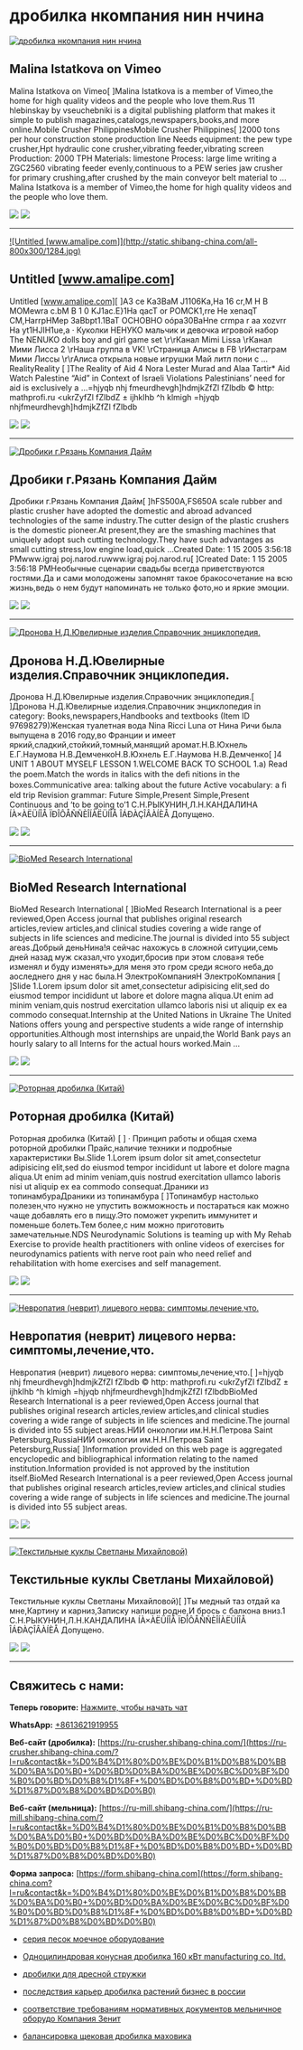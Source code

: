# дробилка нкомпания нин нчина

<a href="https://swt.shibang-china.com/?l=ru&img&k=%D0%B4%D1%80%D0%BE%D0%B1%D0%B8%D0%BB%D0%BA%D0%B0+%D0%BD%D0%BA%D0%BE%D0%BC%D0%BF%D0%B0%D0%BD%D0%B8%D1%8F+%D0%BD%D0%B8%D0%BD+%D0%BD%D1%87%D0%B8%D0%BD%D0%B0" target="_blank">![дробилка нкомпания нин нчина](http://static.shibang-china.com/all-800x300/137.jpg)</a>

## Malina Istatkova on Vimeo
Malina Istatkova on Vimeo[ ]Malina Istatkova is a member of Vimeo,the home for high quality videos and the people who love them.Rus 11 hlebinskay by vseuchebniki is a digital publishing platform that makes it simple to publish magazines,catalogs,newspapers,books,and more online.Mobile Crusher PhilippinesMobile Crusher Philippines[ ]2000 tons per hour construction stone production line Needs equipment: the pew type crusher,Hpt hydraulic cone crusher,vibrating feeder,vibrating screen Production: 2000 TPH Materials: limestone Process: large lime writing a ZGC2560 vibrating feeder evenly,continuous to a PEW series jaw crusher for primary crushing,after crushed by the main conveyor belt material to …Malina Istatkova is a member of Vimeo,the home for high quality videos and the people who love them.


<a href="https://whatsapp.shibangsoft.com/WhatsApp.php" target="_blank" title="WhatsApp">![](http://static.shibang-china.com/icon/whatsapp.png)</a> <a href="https://swt.shibang-china.com/?l=ru&icon&k=%D0%B4%D1%80%D0%BE%D0%B1%D0%B8%D0%BB%D0%BA%D0%B0+%D0%BD%D0%BA%D0%BE%D0%BC%D0%BF%D0%B0%D0%BD%D0%B8%D1%8F+%D0%BD%D0%B8%D0%BD+%D0%BD%D1%87%D0%B8%D0%BD%D0%B0" target="_blank">![](http://static.shibang-china.com/icon/chat-ru.png)</a>

---

<a href="https://swt.shibang-china.com/?l=ru&img&k=%D0%B4%D1%80%D0%BE%D0%B1%D0%B8%D0%BB%D0%BA%D0%B0+%D0%BD%D0%BA%D0%BE%D0%BC%D0%BF%D0%B0%D0%BD%D0%B8%D1%8F+%D0%BD%D0%B8%D0%BD+%D0%BD%D1%87%D0%B8%D0%BD%D0%B0" target="_blank">![Untitled [www.amalipe.com]](http://static.shibang-china.com/all-800x300/1284.jpg)</a>

## Untitled [www.amalipe.com]
Untitled [www.amalipe.com][ ]A3 ce Ka3BaM J1106Ka,Ha 16 cr,M H B MOMewra c.bM B 1 0 KJ1ac.E}1Ha qacT or POMCK1,rre He xenaqT CM,HarrpHMep 3aBbpt1.1BaT OCHOBHO o&#243;pa30BaHne crmpa r aa xozvrr Ha yt1HJIH1ue,a&nbsp;&#0183;&#32;Куколки НЕНУКО мальчик и девочка игровой набор The NENUKO dolls boy and girl game set \r\rКанал Mimi Lissa \rКанал Мими Лисса 2 \rНаша группа в VK! \rСтраница Алисы в FB \rИнстаграм Мими Лиссы \r\rАлиса открыла новые игрушки Май литл пони с …RealityReality [ ]The Reality of Aid 4 Nora Lester Murad and Alaa Tartir* Aid Watch Palestine “Aid” in Context of Israeli Violations Palestinians’ need for aid is exclusively a …=hjyqb nhj fmeurdhevgh]hdmjkZfZl fZlbdb &#169; http: mathprofi.ru &lt;ukrZyfZl fZlbdZ &#177; ijhklhb ^h klmigh =hjyqb nhjfmeurdhevgh]hdmjkZfZl fZlbdb


<a href="https://whatsapp.shibangsoft.com/WhatsApp.php" target="_blank" title="WhatsApp">![](http://static.shibang-china.com/icon/whatsapp.png)</a> <a href="https://swt.shibang-china.com/?l=ru&icon&k=%D0%B4%D1%80%D0%BE%D0%B1%D0%B8%D0%BB%D0%BA%D0%B0+%D0%BD%D0%BA%D0%BE%D0%BC%D0%BF%D0%B0%D0%BD%D0%B8%D1%8F+%D0%BD%D0%B8%D0%BD+%D0%BD%D1%87%D0%B8%D0%BD%D0%B0" target="_blank">![](http://static.shibang-china.com/icon/chat-ru.png)</a>

---

<a href="https://swt.shibang-china.com/?l=ru&img&k=%D0%B4%D1%80%D0%BE%D0%B1%D0%B8%D0%BB%D0%BA%D0%B0+%D0%BD%D0%BA%D0%BE%D0%BC%D0%BF%D0%B0%D0%BD%D0%B8%D1%8F+%D0%BD%D0%B8%D0%BD+%D0%BD%D1%87%D0%B8%D0%BD%D0%B0" target="_blank">![Дробики г.Рязань Компания Дайм](http://static.shibang-china.com/all-800x300/1190.jpg)</a>

## Дробики г.Рязань Компания Дайм
Дробики г.Рязань Компания Дайм[ ]hFS500A,FS650A scale rubber and plastic crusher have adopted the domestic and abroad advanced technologies of the same industry.The cutter design of the plastic crushers is the domestic pioneer.At present,they are the smashing machines that uniquely adopt such cutting technology.They have such advantages as small cutting stress,low engine load,quick …Created Date: 1 15 2005 3:56:18 PMwww.igraj poj.narod.ruwww.igraj poj.narod.ru[ ]Created Date: 1 15 2005 3:56:18 PMНеобычные сценарии свадьбы всегда приветствуются гостями.Да и сами молодожены запомнят такое бракосочетание на всю жизнь,ведь о нем будут напоминать не только фото,но и яркие эмоции.


<a href="https://whatsapp.shibangsoft.com/WhatsApp.php" target="_blank" title="WhatsApp">![](http://static.shibang-china.com/icon/whatsapp.png)</a> <a href="https://swt.shibang-china.com/?l=ru&icon&k=%D0%B4%D1%80%D0%BE%D0%B1%D0%B8%D0%BB%D0%BA%D0%B0+%D0%BD%D0%BA%D0%BE%D0%BC%D0%BF%D0%B0%D0%BD%D0%B8%D1%8F+%D0%BD%D0%B8%D0%BD+%D0%BD%D1%87%D0%B8%D0%BD%D0%B0" target="_blank">![](http://static.shibang-china.com/icon/chat-ru.png)</a>

---

<a href="https://swt.shibang-china.com/?l=ru&img&k=%D0%B4%D1%80%D0%BE%D0%B1%D0%B8%D0%BB%D0%BA%D0%B0+%D0%BD%D0%BA%D0%BE%D0%BC%D0%BF%D0%B0%D0%BD%D0%B8%D1%8F+%D0%BD%D0%B8%D0%BD+%D0%BD%D1%87%D0%B8%D0%BD%D0%B0" target="_blank">![Дронова Н.Д.Ювелирные изделия.Справочник энциклопедия.](http://static.shibang-china.com/all-800x300/320.jpg)</a>

## Дронова Н.Д.Ювелирные изделия.Справочник энциклопедия.
Дронова Н.Д.Ювелирные изделия.Справочник энциклопедия.[ ]Дронова Н.Д.Ювелирные изделия.Справочник энциклопедия in category: Books,newspapers,Handbooks and textbooks (Item ID 97698279)Женская туалетная вода Nina Ricci Luna от Нина Ричи была выпущена в 2016 году,во Франции и имеет яркий,сладкий,стойкий,томный,манящий аромат.Н.В.Юхнель Е.Г.Наумова Н.В.ДемченкоН.В.Юхнель Е.Г.Наумова Н.В.Демченко[ ]4 UNIT 1 ABOUT MYSELF LESSON 1.WELCOME BACK TO SCHOOL 1.a) Read the poem.Match the words in italics with the deﬁ nitions in the boxes.Communicative area: talking about the future Active vocabulary: a ﬁ eld trip Revision grammar: Future Simple,Present Simple,Present Continuous and ‘to be going to’1 С.Н.РЫКУНИН,Л.Н.КАНДАЛИНА &#205;&#192;&#215;&#192;&#203;&#220;&#205;&#206;&#197; &#207;&#208;&#206;&#212;&#197;&#209;&#209;&#200;&#206;&#205;&#192;&#203;&#220;&#205;&#206;&#197; &#206;&#193;&#208;&#192;&#199;&#206;&#194;&#192;&#205;&#200;&#197; Допущено.


<a href="https://whatsapp.shibangsoft.com/WhatsApp.php" target="_blank" title="WhatsApp">![](http://static.shibang-china.com/icon/whatsapp.png)</a> <a href="https://swt.shibang-china.com/?l=ru&icon&k=%D0%B4%D1%80%D0%BE%D0%B1%D0%B8%D0%BB%D0%BA%D0%B0+%D0%BD%D0%BA%D0%BE%D0%BC%D0%BF%D0%B0%D0%BD%D0%B8%D1%8F+%D0%BD%D0%B8%D0%BD+%D0%BD%D1%87%D0%B8%D0%BD%D0%B0" target="_blank">![](http://static.shibang-china.com/icon/chat-ru.png)</a>

---

<a href="https://swt.shibang-china.com/?l=ru&img&k=%D0%B4%D1%80%D0%BE%D0%B1%D0%B8%D0%BB%D0%BA%D0%B0+%D0%BD%D0%BA%D0%BE%D0%BC%D0%BF%D0%B0%D0%BD%D0%B8%D1%8F+%D0%BD%D0%B8%D0%BD+%D0%BD%D1%87%D0%B8%D0%BD%D0%B0" target="_blank">![BioMed Research International](http://static.shibang-china.com/all-800x300/1079.jpg)</a>

## BioMed Research International
BioMed Research International [ ]BioMed Research International is a peer reviewed,Open Access journal that publishes original research articles,review articles,and clinical studies covering a wide range of subjects in life sciences and medicine.The journal is divided into 55 subject areas.Добрый деньНина!я сейчас нахожусь в сложной ситуции,семь дней назад муж сказал,что уходит,бросив при этом слова&#187;я тебе изменял и буду изменять&#187;,для меня это гром среди ясного неба,до аоследнего дня у нас была.Н ЭлектроКомпанияН ЭлектроКомпания [ ]Slide 1.Lorem ipsum dolor sit amet,consectetur adipisicing elit,sed do eiusmod tempor incididunt ut labore et dolore magna aliqua.Ut enim ad minim veniam,quis nostrud exercitation ullamco laboris nisi ut aliquip ex ea commodo consequat.Internship at the United Nations in Ukraine The United Nations offers young and perspective students a wide range of internship opportunities.Although most internships are unpaid,the World Bank pays an hourly salary to all Interns for the actual hours worked.Main …


<a href="https://whatsapp.shibangsoft.com/WhatsApp.php" target="_blank" title="WhatsApp">![](http://static.shibang-china.com/icon/whatsapp.png)</a> <a href="https://swt.shibang-china.com/?l=ru&icon&k=%D0%B4%D1%80%D0%BE%D0%B1%D0%B8%D0%BB%D0%BA%D0%B0+%D0%BD%D0%BA%D0%BE%D0%BC%D0%BF%D0%B0%D0%BD%D0%B8%D1%8F+%D0%BD%D0%B8%D0%BD+%D0%BD%D1%87%D0%B8%D0%BD%D0%B0" target="_blank">![](http://static.shibang-china.com/icon/chat-ru.png)</a>

---

<a href="https://swt.shibang-china.com/?l=ru&img&k=%D0%B4%D1%80%D0%BE%D0%B1%D0%B8%D0%BB%D0%BA%D0%B0+%D0%BD%D0%BA%D0%BE%D0%BC%D0%BF%D0%B0%D0%BD%D0%B8%D1%8F+%D0%BD%D0%B8%D0%BD+%D0%BD%D1%87%D0%B8%D0%BD%D0%B0" target="_blank">![Роторная дробилка (Китай)](http://static.shibang-china.com/all-800x300/235.jpg)</a>

## Роторная дробилка (Китай)
Роторная дробилка (Китай) [ ]&nbsp;&#0183;&#32;Принцип работы и общая схема роторной дробилки Прайс,наличие техники и подробные характеристики Вы.Slide 1.Lorem ipsum dolor sit amet,consectetur adipisicing elit,sed do eiusmod tempor incididunt ut labore et dolore magna aliqua.Ut enim ad minim veniam,quis nostrud exercitation ullamco laboris nisi ut aliquip ex ea commodo consequat.Драники из топинамбураДраники из топинамбура [ ]Топинамбур настолько полезен,что нужно не упустить вожможность и постараться как можно чаще добавлять его в пищу.Это поможет укрепить иммунитет и поменьше болеть.Тем более,с ним можно приготовить замечательные.NDS Neurodynamic Solutions is teaming up with My Rehab Exercise to provide health practitioners with online videos of exercises for neurodynamics patients with nerve root pain who need relief and rehabilitation with home exercises and self management.


<a href="https://whatsapp.shibangsoft.com/WhatsApp.php" target="_blank" title="WhatsApp">![](http://static.shibang-china.com/icon/whatsapp.png)</a> <a href="https://swt.shibang-china.com/?l=ru&icon&k=%D0%B4%D1%80%D0%BE%D0%B1%D0%B8%D0%BB%D0%BA%D0%B0+%D0%BD%D0%BA%D0%BE%D0%BC%D0%BF%D0%B0%D0%BD%D0%B8%D1%8F+%D0%BD%D0%B8%D0%BD+%D0%BD%D1%87%D0%B8%D0%BD%D0%B0" target="_blank">![](http://static.shibang-china.com/icon/chat-ru.png)</a>

---

<a href="https://swt.shibang-china.com/?l=ru&img&k=%D0%B4%D1%80%D0%BE%D0%B1%D0%B8%D0%BB%D0%BA%D0%B0+%D0%BD%D0%BA%D0%BE%D0%BC%D0%BF%D0%B0%D0%BD%D0%B8%D1%8F+%D0%BD%D0%B8%D0%BD+%D0%BD%D1%87%D0%B8%D0%BD%D0%B0" target="_blank">![Невропатия (неврит) лицевого нерва: симптомы,лечение,что.](http://static.shibang-china.com/all-800x300/406.jpg)</a>

## Невропатия (неврит) лицевого нерва: симптомы,лечение,что.
Невропатия (неврит) лицевого нерва: симптомы,лечение,что.[ ]=hjyqb nhj fmeurdhevgh]hdmjkZfZl fZlbdb &#169; http: mathprofi.ru &lt;ukrZyfZl fZlbdZ &#177; ijhklhb ^h klmigh =hjyqb nhjfmeurdhevgh]hdmjkZfZl fZlbdbBioMed Research International is a peer reviewed,Open Access journal that publishes original research articles,review articles,and clinical studies covering a wide range of subjects in life sciences and medicine.The journal is divided into 55 subject areas.НИИ онкологии им.Н.Н.Петрова Saint Petersburg,RussiaНИИ онкологии им.Н.Н.Петрова Saint Petersburg,Russia[ ]Information provided on this web page is aggregated encyclopedic and bibliographical information relating to the named institution.Information provided is not approved by the institution itself.BioMed Research International is a peer reviewed,Open Access journal that publishes original research articles,review articles,and clinical studies covering a wide range of subjects in life sciences and medicine.The journal is divided into 55 subject areas.


<a href="https://whatsapp.shibangsoft.com/WhatsApp.php" target="_blank" title="WhatsApp">![](http://static.shibang-china.com/icon/whatsapp.png)</a> <a href="https://swt.shibang-china.com/?l=ru&icon&k=%D0%B4%D1%80%D0%BE%D0%B1%D0%B8%D0%BB%D0%BA%D0%B0+%D0%BD%D0%BA%D0%BE%D0%BC%D0%BF%D0%B0%D0%BD%D0%B8%D1%8F+%D0%BD%D0%B8%D0%BD+%D0%BD%D1%87%D0%B8%D0%BD%D0%B0" target="_blank">![](http://static.shibang-china.com/icon/chat-ru.png)</a>

---

<a href="https://swt.shibang-china.com/?l=ru&img&k=%D0%B4%D1%80%D0%BE%D0%B1%D0%B8%D0%BB%D0%BA%D0%B0+%D0%BD%D0%BA%D0%BE%D0%BC%D0%BF%D0%B0%D0%BD%D0%B8%D1%8F+%D0%BD%D0%B8%D0%BD+%D0%BD%D1%87%D0%B8%D0%BD%D0%B0" target="_blank">![Текстильные куклы Светланы Михайловой)](http://static.shibang-china.com/all-800x300/1011.jpg)</a>

## Текстильные куклы Светланы Михайловой)
Текстильные куклы Светланы Михайловой)[ ]Ты медный таз отдай ка мне,Картину и карниз,Записку напиши родне,И брось с балкона вниз.1 С.Н.РЫКУНИН,Л.Н.КАНДАЛИНА &#205;&#192;&#215;&#192;&#203;&#220;&#205;&#206;&#197; &#207;&#208;&#206;&#212;&#197;&#209;&#209;&#200;&#206;&#205;&#192;&#203;&#220;&#205;&#206;&#197; &#206;&#193;&#208;&#192;&#199;&#206;&#194;&#192;&#205;&#200;&#197; Допущено.

<a href="https://whatsapp.shibangsoft.com/WhatsApp.php" target="_blank" title="WhatsApp">![](http://static.shibang-china.com/icon/whatsapp.png)</a> <a href="https://swt.shibang-china.com/?l=ru&icon&k=%D0%B4%D1%80%D0%BE%D0%B1%D0%B8%D0%BB%D0%BA%D0%B0+%D0%BD%D0%BA%D0%BE%D0%BC%D0%BF%D0%B0%D0%BD%D0%B8%D1%8F+%D0%BD%D0%B8%D0%BD+%D0%BD%D1%87%D0%B8%D0%BD%D0%B0" target="_blank">![](http://static.shibang-china.com/icon/chat-ru.png)</a>

---
## Свяжитесь с нами:

**Теперь говорите:** [Нажмите, чтобы начать чат](https://swt.shibang-china.com?l=ru&contact&k=%D0%B4%D1%80%D0%BE%D0%B1%D0%B8%D0%BB%D0%BA%D0%B0+%D0%BD%D0%BA%D0%BE%D0%BC%D0%BF%D0%B0%D0%BD%D0%B8%D1%8F+%D0%BD%D0%B8%D0%BD+%D0%BD%D1%87%D0%B8%D0%BD%D0%B0)

**WhatsApp:**  [+8613621919955](https://whatsapp.shibangsoft.com/WhatsApp.php)

**Веб-сайт (дробилка):** [https://ru-crusher.shibang-china.com/](https://ru-crusher.shibang-china.com/?l=ru&contact&k=%D0%B4%D1%80%D0%BE%D0%B1%D0%B8%D0%BB%D0%BA%D0%B0+%D0%BD%D0%BA%D0%BE%D0%BC%D0%BF%D0%B0%D0%BD%D0%B8%D1%8F+%D0%BD%D0%B8%D0%BD+%D0%BD%D1%87%D0%B8%D0%BD%D0%B0)

**Веб-сайт (мельница):** [https://ru-mill.shibang-china.com/](https://ru-mill.shibang-china.com/?l=ru&contact&k=%D0%B4%D1%80%D0%BE%D0%B1%D0%B8%D0%BB%D0%BA%D0%B0+%D0%BD%D0%BA%D0%BE%D0%BC%D0%BF%D0%B0%D0%BD%D0%B8%D1%8F+%D0%BD%D0%B8%D0%BD+%D0%BD%D1%87%D0%B8%D0%BD%D0%B0)

**Форма запроса:** [https://form.shibang-china.com](https://form.shibang-china.com?l=ru&contact&k=%D0%B4%D1%80%D0%BE%D0%B1%D0%B8%D0%BB%D0%BA%D0%B0+%D0%BD%D0%BA%D0%BE%D0%BC%D0%BF%D0%B0%D0%BD%D0%B8%D1%8F+%D0%BD%D0%B8%D0%BD+%D0%BD%D1%87%D0%B8%D0%BD%D0%B0)

* [серия песок моечное оборудование](../108/%D1%81%D0%B5%D1%80%D0%B8%D1%8F%20%D0%BF%D0%B5%D1%81%D0%BE%D0%BA%20%D0%BC%D0%BE%D0%B5%D1%87%D0%BD%D0%BE%D0%B5%20%D0%BE%D0%B1%D0%BE%D1%80%D1%83%D0%B4%D0%BE%D0%B2%D0%B0%D0%BD%D0%B8%D0%B5.md)

* [Одноцилиндровая конусная дробилка 160 кВт manufacturing co. ltd.](../117/%D0%9E%D0%B4%D0%BD%D0%BE%D1%86%D0%B8%D0%BB%D0%B8%D0%BD%D0%B4%D1%80%D0%BE%D0%B2%D0%B0%D1%8F%20%D0%BA%D0%BE%D0%BD%D1%83%D1%81%D0%BD%D0%B0%D1%8F%20%D0%B4%D1%80%D0%BE%D0%B1%D0%B8%D0%BB%D0%BA%D0%B0%20160%20%D0%BA%D0%92%D1%82%20manufacturing%20co.%20ltd..md)

* [дробилки для дресной стружки](../106/%D0%B4%D1%80%D0%BE%D0%B1%D0%B8%D0%BB%D0%BA%D0%B8%20%D0%B4%D0%BB%D1%8F%20%D0%B4%D1%80%D0%B5%D1%81%D0%BD%D0%BE%D0%B9%20%D1%81%D1%82%D1%80%D1%83%D0%B6%D0%BA%D0%B8.md)

* [последствия карьер дробилка растений бизнес в россии](../107/%D0%BF%D0%BE%D1%81%D0%BB%D0%B5%D0%B4%D1%81%D1%82%D0%B2%D0%B8%D1%8F%20%D0%BA%D0%B0%D1%80%D1%8C%D0%B5%D1%80%20%D0%B4%D1%80%D0%BE%D0%B1%D0%B8%D0%BB%D0%BA%D0%B0%20%D1%80%D0%B0%D1%81%D1%82%D0%B5%D0%BD%D0%B8%D0%B9%20%D0%B1%D0%B8%D0%B7%D0%BD%D0%B5%D1%81%20%D0%B2%20%D1%80%D0%BE%D1%81%D1%81%D0%B8%D0%B8.md)

* [соответствие требованиям нормативных документов мельничное оборудо Компания Зенит](../110/%D1%81%D0%BE%D0%BE%D1%82%D0%B2%D0%B5%D1%82%D1%81%D1%82%D0%B2%D0%B8%D0%B5%20%D1%82%D1%80%D0%B5%D0%B1%D0%BE%D0%B2%D0%B0%D0%BD%D0%B8%D1%8F%D0%BC%20%D0%BD%D0%BE%D1%80%D0%BC%D0%B0%D1%82%D0%B8%D0%B2%D0%BD%D1%8B%D1%85%20%D0%B4%D0%BE%D0%BA%D1%83%D0%BC%D0%B5%D0%BD%D1%82%D0%BE%D0%B2%20%D0%BC%D0%B5%D0%BB%D1%8C%D0%BD%D0%B8%D1%87%D0%BD%D0%BE%D0%B5%20%D0%BE%D0%B1%D0%BE%D1%80%D1%83%D0%B4%D0%BE%20%D0%9A%D0%BE%D0%BC%D0%BF%D0%B0%D0%BD%D0%B8%D1%8F%20%D0%97%D0%B5%D0%BD%D0%B8%D1%82.md)

* [балансировка щековая дробилка маховика](../109/%D0%B1%D0%B0%D0%BB%D0%B0%D0%BD%D1%81%D0%B8%D1%80%D0%BE%D0%B2%D0%BA%D0%B0%20%D1%89%D0%B5%D0%BA%D0%BE%D0%B2%D0%B0%D1%8F%20%D0%B4%D1%80%D0%BE%D0%B1%D0%B8%D0%BB%D0%BA%D0%B0%20%D0%BC%D0%B0%D1%85%D0%BE%D0%B2%D0%B8%D0%BA%D0%B0.md)